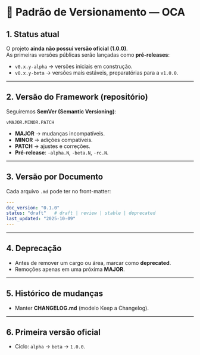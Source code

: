 # 📌 Padrão de Versionamento — OCA

## 1. Status atual
O projeto **ainda não possui versão oficial (1.0.0)**.  
As primeiras versões públicas serão lançadas como **pré-releases**:  
- `v0.x.y-alpha` → versões iniciais em construção.  
- `v0.x.y-beta` → versões mais estáveis, preparatórias para a `v1.0.0`.

---

## 2. Versão do Framework (repositório)
Seguiremos **SemVer (Semantic Versioning)**:

`vMAJOR.MINOR.PATCH`

- **MAJOR** → mudanças incompatíveis.  
- **MINOR** → adições compatíveis.  
- **PATCH** → ajustes e correções.  
- **Pré-release**: `-alpha.N`, `-beta.N`, `-rc.N`.

---

## 3. Versão por Documento
Cada arquivo `.md` pode ter no front-matter:
```yaml
---
doc_version: "0.1.0"
status: "draft"   # draft | review | stable | deprecated
last_updated: "2025-10-09"
---
```

---

## 4. Deprecação
- Antes de remover um cargo ou área, marcar como **deprecated**.  
- Remoções apenas em uma próxima **MAJOR**.

---

## 5. Histórico de mudanças
- Manter **CHANGELOG.md** (modelo Keep a Changelog).

---

## 6. Primeira versão oficial
- Ciclo: `alpha` → `beta` → `1.0.0`.

